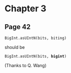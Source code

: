 # Chapter 3

## Page 42

 <pre><code>BigInt.asUIntN(bits, biting)</code></pre> 
 
 should be 
 
 <pre><code>BigInt.asUIntN(bits, <b>bigint</b>)</code></pre>

 (Thanks to Q. Wang)

